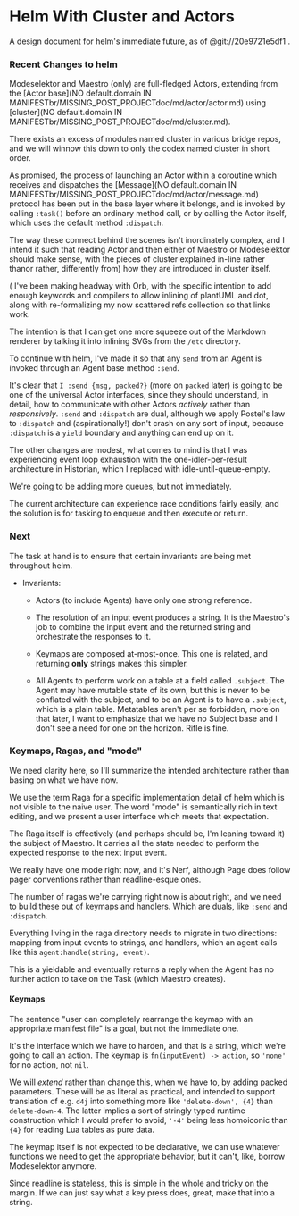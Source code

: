 # Helm With Cluster and Actors


  A design document for helm's immediate future, as of @git://20e9721e5df1 \.


### Recent Changes to helm

  Modeselektor and Maestro \(only\) are full\-fledged Actors, extending from the
[Actor base](NO default.domain IN MANIFESTbr/MISSING_POST_PROJECTdoc/md/actor/actor.md) using [cluster](NO default.domain IN MANIFESTbr/MISSING_POST_PROJECTdoc/md/cluster.md)\.

There exists an excess of modules named cluster in various bridge repos, and
we will winnow this down to only the codex named cluster in short order\.

As promised, the process of launching an Actor within a coroutine which
receives and dispatches the [Message](NO default.domain IN MANIFESTbr/MISSING_POST_PROJECTdoc/md/actor/message.md) protocol has been
put in the base layer where it belongs, and is invoked by calling `:task()`
before an ordinary method call, or by calling the Actor itself, which uses
the default method `:dispatch`\.

The way these connect behind the scenes isn't inordinately complex, and I
intend it such that reading Actor and then either of Maestro or Modeselektor
should make sense, with the pieces of cluster explained in\-line rather thanor rather, differently from\) how they are introduced in cluster itself\.

\(
I've been making headway with Orb, with the specific intention to add enough
keywords and compilers to allow inlining of plantUML and dot, along with
re\-formalizing my now scattered refs collection so that links work\.

The intention is that I can get one more squeeze out of the Markdown renderer
by talking it into inlining SVGs from the `/etc` directory\.

To continue with helm, I've made it so that any `send` from an Agent is
invoked through an Agent base method `:send`\.

It's clear that `I :send {msg, packed?}` \(more on `packed` later\) is going to
be one of the universal Actor interfaces, since they should understand, in
detail, how to communicate with other Actors *actively* rather
than *responsively*\.  `:send` and `:dispatch` are dual, although we apply
Postel's law to `:dispatch` and \(aspirationally\!\) don't crash on any sort of
input, because `:dispatch` is a `yield` boundary and anything can end up on
it\.

The other changes are modest, what comes to mind is that I was experiencing
event loop exhaustion with the one\-idler\-per\-result architecture in Historian,
which I replaced with idle\-until\-queue\-empty\.

We're going to be adding more queues, but not immediately\.

The current architecture can experience race conditions fairly easily, and
the solution is for tasking to enqueue and then execute or return\.


### Next

The task at hand is to ensure that certain invariants are being met throughout
helm\.


- Invariants:

  -  Actors \(to include Agents\) have only one strong reference\.

  -  The resolution of an input event produces a string\. It is the Maestro's
      job to combine the input event and the returned string and orchestrate
      the responses to it\.

  -  Keymaps are composed at\-most\-once\. This one is related, and returning
      **only** strings makes this simpler\.

  -  All Agents to perform work on a table at a field called `.subject`\.  The
      Agent may have mutable state of its own, but this is never to be
      conflated with the subject, and to be an Agent is to have a `.subject`,
      which is a plain table\.  Metatables aren't per se forbidden, more on
      that later, I want to emphasize that we have no Subject base and I don't
      see a need for one on the horizon\.  Rifle is fine\.


### Keymaps, Ragas, and "mode"

We need clarity here, so I'll summarize the intended architecture rather than
basing on what we have now\.

We use the term Raga for a specific implementation detail of helm which is not
visible to the naive user\.  The word "mode" is semantically rich in text
editing, and we present a user interface which meets that expectation\.

The Raga itself is effectively \(and perhaps should be, I'm leaning toward it\)
the subject of Maestro\. It carries all the state needed to perform the
expected response to the next input event\.

We really have one mode right now, and it's Nerf, although Page does follow
pager conventions rather than readline\-esque ones\.

The number of ragas we're carrying right now is about right, and we need to
build these out of keymaps and handlers\.  Which are duals, like `:send` and
`:dispatch`\.

Everything living in the raga directory needs to migrate in two directions:
mapping from input events to strings, and handlers, which an agent calls
like this `agent:handle(string, event)`\.

This is a yieldable and eventually returns a reply when the Agent has no
further action to take on the Task \(which Maestro creates\)\.


#### Keymaps

The sentence "user can completely rearrange the keymap with an appropriate
manifest file" is a goal, but not the immediate one\.

It's the interface which we have to harden, and that is a string, which we're
going to call an action\.  The keymap is `fn(inputEvent) -> action`, so
`'none'` for no action, not `nil`\.

We will *extend* rather than change this, when we have to, by adding packed
parameters\.  These will be as literal as practical, and intended to support
translation of e\.g\. `d4j` into something more like `'delete-down', {4}` than
`delete-down-4`\.  The latter implies a sort of stringly typed runtime
construction which I would prefer to avoid, `'-4'` being less homoiconic than
`{4}` for reading Lua tables as pure data\.

The keymap itself is not expected to be declarative, we can use whatever
functions we need to get the appropriate behavior, but it can't, like,
borrow Modeselektor anymore\.

Since readline is stateless, this is simple in the whole and tricky on the
margin\. If we can just say what a key press does, great, make that into a
string\.

